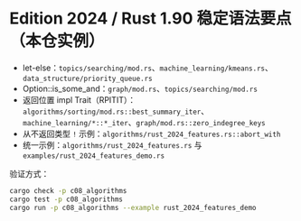 # Edition 2024 / Rust 1.90 稳定语法要点（本仓实例）

- let-else：`topics/searching/mod.rs`、`machine_learning/kmeans.rs`、`data_structure/priority_queue.rs`
- Option::is_some_and：`graph/mod.rs`、`topics/searching/mod.rs`
- 返回位置 impl Trait（RPITIT）：`algorithms/sorting/mod.rs::best_summary_iter`、`machine_learning/*::*_iter`、`graph/mod.rs::zero_indegree_keys`
- 从不返回类型 `!` 示例：`algorithms/rust_2024_features.rs::abort_with`
- 统一示例：`algorithms/rust_2024_features.rs` 与 `examples/rust_2024_features_demo.rs`

验证方式：

```bash
cargo check -p c08_algorithms
cargo test -p c08_algorithms
cargo run -p c08_algorithms --example rust_2024_features_demo
```
